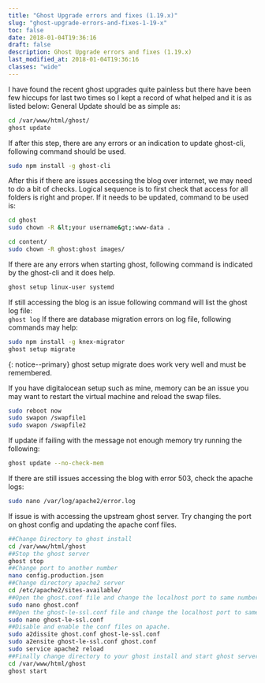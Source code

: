 ```yaml
---
title: "Ghost Upgrade errors and fixes (1.19.x)"
slug: "ghost-upgrade-errors-and-fixes-1-19-x"
toc: false
date: 2018-01-04T19:36:16
draft: false
description: Ghost Upgrade errors and fixes (1.19.x)
last_modified_at: 2018-01-04T19:36:16
classes: "wide"
---
```

I have found the recent ghost upgrades quite painless but there have been few hiccups for last two times so I kept a record of what helped and it is as listed below:
General Update should be as simple as:
```bash
cd /var/www/html/ghost/
ghost update
```
If after this step, there are any errors or an indication to update ghost-cli, following command should be used.
```bash
sudo npm install -g ghost-cli
```
After this if there are issues accessing the blog over internet, we may need to do a bit of checks. Logical sequence is to first check that access for all folders is right and proper. If it needs to be updated, command to be used is:
```bash
cd ghost
sudo chown -R &lt;your username&gt;:www-data .

cd content/
sudo chown -R ghost:ghost images/
```
If there are any errors when starting ghost, following command is indicated by the ghost-cli and it does help.
```bash
ghost setup linux-user systemd
```
If still accessing the blog is an issue following command will list the ghost log file:<br>
`ghost log`
If there are database migration errors on log file, following commands may help:
```bash
sudo npm install -g knex-migrator
ghost setup migrate
```
{: notice--primary}
ghost setup migrate does work very well and must be remembered.

If you have digitalocean setup such as mine, memory can be an issue you may want to restart the virtual machine and reload the swap files.
```bash
sudo reboot now
sudo swapon /swapfile1
sudo swapon /swapfile2
```

If update if failing with the message not enough memory try running the following:
```bash
ghost update --no-check-mem
```

If there are still issues accessing the blog with error 503, check the apache logs:
```bash
sudo nano /var/log/apache2/error.log
```

If issue is with accessing the upstream ghost server. Try changing the port on ghost config and updating the apache conf files.
```bash
##Change Directory to ghost install
cd /var/www/html/ghost
##Stop the ghost server
ghost stop
##Change port to another number
nano config.production.json
##Change directory apache2 server
cd /etc/apache2/sites-available/
##Open the ghost.conf file and change the localhost port to same number that was changed in config.production.json
sudo nano ghost.conf
##Open the ghost-le-ssl.conf file and change the localhost port to same number that was changed in config.production.json
sudo nano ghost-le-ssl.conf
##Disable and enable the conf files on apache.
sudo a2dissite ghost.conf ghost-le-ssl.conf
sudo a2ensite ghost-le-ssl.conf ghost.conf 
sudo service apache2 reload 
##Finally change directory to your ghost install and start ghost server.
cd /var/www/html/ghost
ghost start
```